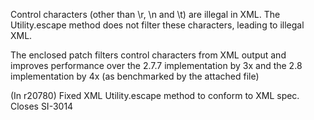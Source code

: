 Control characters (other than \r, \n and \t) are illegal in XML.  The Utility.escape method does not filter these characters, leading to illegal XML.

The enclosed patch filters control characters from XML output and improves performance over the 2.7.7 implementation by 3x and the 2.8 implementation by 4x (as benchmarked by the attached file)

(In r20780) Fixed XML Utility.escape method to conform to XML spec.  Closes SI-3014

